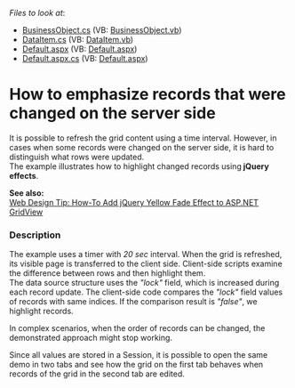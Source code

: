 <!-- default file list -->
*Files to look at*:

* [BusinessObject.cs](./CS/WebSite/App_Code/BusinessObject.cs) (VB: [BusinessObject.vb](./VB/WebSite/App_Code/BusinessObject.vb))
* [DataItem.cs](./CS/WebSite/App_Code/DataItem.cs) (VB: [DataItem.vb](./VB/WebSite/App_Code/DataItem.vb))
* [Default.aspx](./CS/WebSite/Default.aspx) (VB: [Default.aspx](./VB/WebSite/Default.aspx))
* [Default.aspx.cs](./CS/WebSite/Default.aspx.cs) (VB: [Default.aspx](./VB/WebSite/Default.aspx))
<!-- default file list end -->
# How to emphasize records that were changed on the server side


<p>It is possible to refresh the grid content using a time interval. However, in cases when some records were changed on the server side, it is hard to distinguish what rows were updated.<br />
The example illustrates how to highlight changed records using<strong> jQuery effects</strong>.</p><p><strong>See a</strong><strong>lso</strong><strong>:</strong><br />
<a href="http://community.devexpress.com/blogs/aspnet/archive/2011/06/30/web-design-tip-how-to-add-jquery-yellow-fade-effect-to-asp-net-gridview.aspx"><u>Web Design Tip: How-To Add jQuery Yellow Fade Effect to ASP.NET GridView</u></a></p>


<h3>Description</h3>

<p>The example uses a timer with <i>20 sec</i> interval. When the grid is refreshed, its visible page is transferred to the client side. Client-side scripts examine the difference between rows and then highlight them.<br />
The data source structure uses the <i>&quot;lock&quot;</i> field, which is increased during each record update. The client-side code compares the <i>&quot;lock&quot;</i> field values of records with same indices. If the comparison result is <i>&quot;false&quot;</i>, we highlight records.</p><p>In complex scenarios, when the order of records can be changed, the demonstrated approach might stop working.</p><p>Since all values are stored in a Session, it is possible to open the same demo in two tabs and see how the grid on the first tab behaves when records of the grid in the second tab are edited.</p>

<br/>


